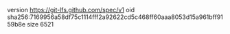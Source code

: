 version https://git-lfs.github.com/spec/v1
oid sha256:7169956a58df75c1114fff2a92622cd5c468ff60aaa8053d15a961bff9159b8e
size 6521

